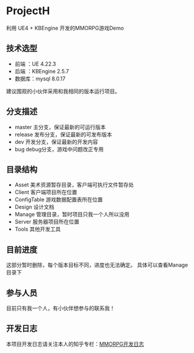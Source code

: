 # ProjectH

利用 UE4 + KBEngine 开发的MMORPG游戏Demo

## 技术选型

* 前端  ：UE        4.22.3
* 后端  ：KBEngine  2.5.7
* 数据库：mysql     8.0.17

建议围观的小伙伴采用和我相同的版本运行项目。

## 分支描述

* master 主分支，保证最新的可运行版本
* release 发布分支，保证最新的可发布版本
* dev 开发分支，保证最新的开发内容
* bug debug分支，游戏中问题改正专用

## 目录结构

* Asset         美术资源暂存目录，客户端可执行文件暂存处
* Client        客户端项目所在位置
* ConfigTable   游戏数据配置表所在位置
* Design        设计文档
* Manage        管理目录，暂时项目只我一个人所以没用
* Server        服务器项目所在位置
* Tools         其他开发工具

## 目前进度

这部分暂时删除，每个版本目标不同，进度也无法确定。
具体可以查看Manage目录下

## 参与人员

目前只有我一个人，有小伙伴想参与的联系我！

## 开发日志

本项目开发日志请关注本人的知乎专栏：[MMORPG开发日志](https://zhuanlan.zhihu.com/c_1151855724538703872)